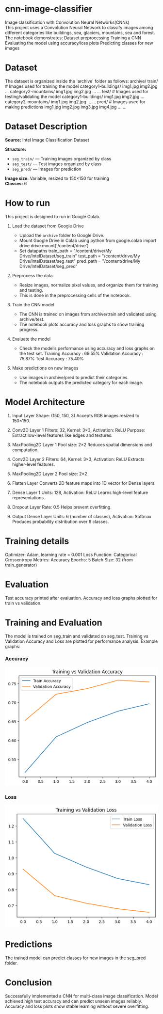 # cnn-image-classifier
Image classification with Convolution Neural Networks(CNNs)    
This project uses a Convolution Neural Network to classify images among  different categories like buildings, sea, glaciers, mountains, sea and forest.
The notebook demonstrates:
Dataset preprocessing
Training a CNN
Evaluating the model using accuracy/loss plots
Predicting classes for new images

# Dataset
The dataset is organized inside the 'archive' folder as follows:
archive/
train/ # Images used for training the model
category1-buildings/
img1.jpg
img2.jpg
...
category2-mountains/
img1.jpg
img2.jpg
...
...
test/ # Images used for testing/validating the model
category1-buildings/
img1.jpg
img2.jpg
...
category2-mountains/
img1.jpg
img2.jpg
...
...
pred/ # Images used for making predictions
img1.jpg
img2.jpg
img3.jpg
img4.jpg
...
...

# Dataset Description
**Source:** Intel Image Classification Dataset  

**Structure:**
- `seg_train/` — Training images organized by class  
- `seg_test/` — Test images organized by class  
- `seg_pred/` — Images for prediction  

**Image size:** Variable, resized to 150×150 for training  
**Classes:** 6

# How to run
This project is designed to run in Google Colab.

1. Load the dataset from Google Drive  
   - Upload the `archive` folder to Google Drive.  
   - Mount Google Drive in Colab using python
         from google.colab import drive
         drive.mount('/content/drive')
   - Set datapaths
     train_path = "/content/drive/My Drive/IntelDataset/seg_train"
     test_path  = "/content/drive/My Drive/IntelDataset/seg_test"
     pred_path  = "/content/drive/My Drive/IntelDataset/seg_pred"
     
2. Preprocess the data
    - Resize images, normalize pixel values, and organize them for training and testing.
    - This is done in the preprocessing cells of the notebook.

3. Train the CNN model
   - The CNN is trained on images from archive/train and validated using archive/test.
   - The notebook plots accuracy and loss graphs to show training progress.

4. Evaluate the model
   - Check the model’s performance using accuracy and loss graphs on the test set.
     Training Accuracy : 69.55%
     Validation Accuracy : 75.87%
     Test Accuracy :  75.40%
   
5. Make predictions on new images
   - Use images in archive/pred to predict their categories.
   - The notebook outputs the predicted category for each image.
   
# Model Architecture 
1. Input Layer
   Shape: (150, 150, 3)
   Accepts RGB images resized to 150×150.

2. Conv2D Layer 1
   Filters: 32, Kernel: 3×3, Activation: ReLU
   Purpose: Extract low-level features like edges and textures.

3. MaxPooling2D Layer 1
   Pool size: 2×2
   Reduces spatial dimensions and computation.

4. Conv2D Layer 2
   Filters: 64, Kernel: 3×3, Activation: ReLU
   Extracts higher-level features.

5. MaxPooling2D Layer 2
   Pool size: 2×2

6. Flatten Layer
   Converts 2D feature maps into 1D vector for Dense layers.

7. Dense Layer 1
   Units: 128, Activation: ReLU
   Learns high-level feature representations.

8. Dropout Layer
   Rate: 0.5
   Helps prevent overfitting.

9. Output Dense Layer
   Units: 6 (number of classes), Activation: Softmax
   Produces probability distribution over 6 classes.

# Training details
Optimizer: Adam, learning rate = 0.001
Loss Function: Categorical Crossentropy
Metrics: Accuracy
Epochs: 5
Batch Size: 32 (from train_generator)

# Evaluation
Test accuracy printed after evaluation.
Accuracy and loss graphs plotted for train vs validation.

# Training and Evaluation
The model is trained on seg_train and validated on seg_test.
Training vs Validation Accuracy and Loss are plotted for performance analysis.
Example graphs:

### Accuracy
![Training vs Validation Accuracy](Training%20vs%20Validation%20Accuracy.png)
### Loss
![Training vs Validation Loss](Training%20vs%20Validation%20loss.png)

# Predictions
The trained model can predict classes for new images in the seg_pred folder.


# Conclusion
Successfully implemented a CNN for multi-class image classification.
Model achieved high test accuracy and can predict unseen images reliably.
Accuracy and loss plots show stable learning without severe overfitting.
